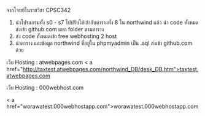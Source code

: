 จากโจทย์ในรายวิชา CPSC342

1. นำโปรแกรมทั้ง s0 - s7 ไปปรับให้เข้ากับตารางทั้ง 8 ใน northwind
แล้ว นำ code ทั้งหมด ส่งเข้า github.com แยก folder ตามตาราง
2. ส่ง code ทั้งหมดเข้า free webhosting 2 host
3. นำตาราง และข้อมูล northwind ที่อยู่ใน phpmyadmin เป็น .sql 
ส่งเข้า github.com ด้วย

เว็บ Hosting : atwebpages.com
< a href="http://taxtest.atwebpages.com/northwind_DB/desk_DB.htm">taxtest.atwebpages.com</a>

เว็บ Hosting : 000webhost.com

< a href="worawatest.000webhostapp.com">worawatest.000webhostapp.com</a>
